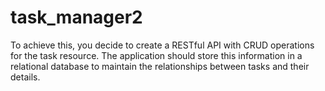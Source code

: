 # task_manager2
 To achieve this, you decide to create a RESTful API with CRUD operations for the task resource. The application should store this information in a relational database to maintain the relationships between tasks and their details. 
